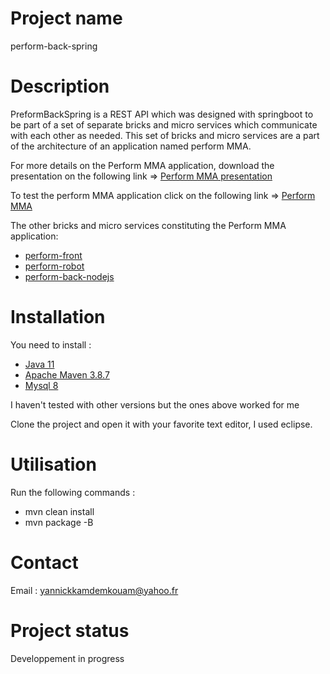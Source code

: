 # Project name

perform-back-spring 

# Description

PreformBackSpring is a REST API which was designed with springboot to be part of a set of separate bricks and micro services which communicate with each other as needed. This set of bricks and micro services are a part of the architecture of an application named perform MMA.

For more details on the Perform MMA application, download the presentation on the following link =>
<a href="https://docs.google.com/presentation/d/e/2PACX-1vSzRUSTdUaM2xpnRheKOzhWK3UeApCFwF-Qn_Nl0KEetrUcBNHhpZ1nt6GdtnWPDutZzQquVGiIEMkr/pub?start=false&loop=false&delayms=3000">Perform MMA presentation</a> <br>

To test the perform MMA application click on the following link =>
<a href="https://perfmma.surge.sh/#/ngr-home">Perform MMA</a> <br>

The other bricks and micro services constituting the Perform MMA application:

* <a href="https://gitlab.com/perform_project/perform-front">perform-front</a>
* <a href="https://gitlab.com/perform_project/perform-robot">perform-robot</a>
* <a href="https://gitlab.com/perform_project/perform-back-nodejs">perform-back-nodejs</a>

# Installation

You need to install :
 
* <a href="https://www.oracle.com/fr/java/technologies/javase/jdk11-archive-downloads.html">Java 11</a>
* <a href="https://maven.apache.org/docs/3.8.7/release-notes.html">Apache Maven 3.8.7</a>
* <a href="https://dev.mysql.com/downloads/mysql/">Mysql 8</a>
	
I haven't tested with other versions but the ones above worked for me

Clone the project and open it with your favorite text editor, I used eclipse.

# Utilisation

Run the following commands : 

* mvn clean install
* mvn package -B

# Contact

Email : yannickkamdemkouam@yahoo.fr

# Project status

Developpement in progress
